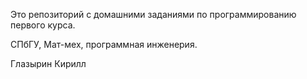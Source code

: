 Это репозиторий с домашними заданиями по программированию первого курса.

СПбГУ, Мат-мех, программная инженерия.

Глазырин Кирилл
